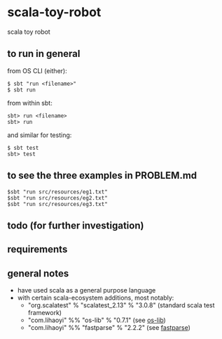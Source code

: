 # scala-toy-robot

scala toy robot

## to run in general

from OS CLI (either):

    $ sbt "run <filename>"
    $ sbt run

from within  sbt:

    sbt> run <filename>
    sbt> run

and similar for testing:

    $ sbt test
    sbt> test

## to see the three examples in PROBLEM.md

    $sbt "run src/resources/eg1.txt"
    $sbt "run src/resources/eg2.txt"
    $sbt "run src/resources/eg3.txt"

## todo (for further investigation)

## requirements

## general notes

* have used scala as a general purpose language
* with certain scala-ecosystem additions, most notably:
    - "org.scalatest" % "scalatest_2.13" % "3.0.8" (standard scala test framework)
    - "com.lihaoyi" %% "os-lib" % "0.7.1" (see [os-lib](https://github.com/lihaoyi/os-lib))
    - "com.lihaoyi" %% "fastparse" % "2.2.2" (see [fastparse](http://www.lihaoyi.com/fastparse/))